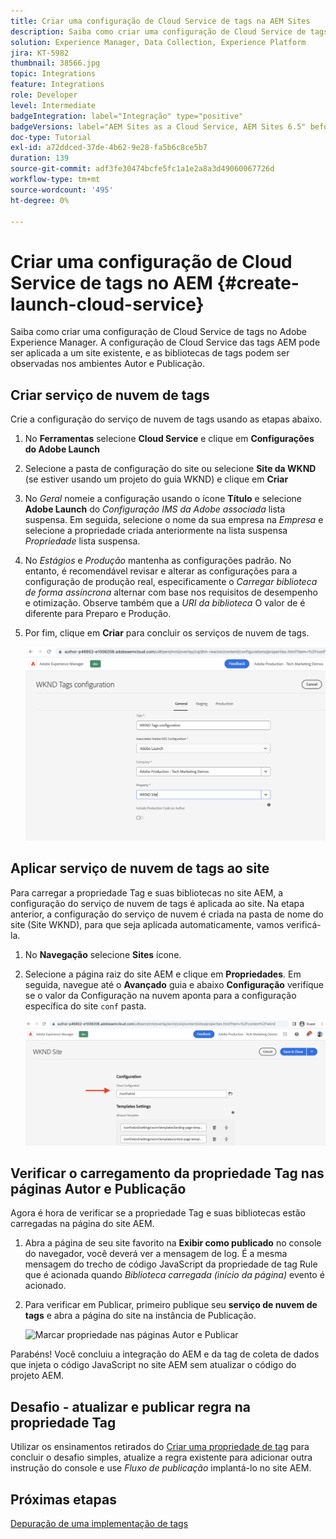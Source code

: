 ```yaml
---
title: Criar uma configuração de Cloud Service de tags na AEM Sites
description: Saiba como criar uma configuração de Cloud Service de tags no AEM.
solution: Experience Manager, Data Collection, Experience Platform
jira: KT-5982
thumbnail: 38566.jpg
topic: Integrations
feature: Integrations
role: Developer
level: Intermediate
badgeIntegration: label="Integração" type="positive"
badgeVersions: label="AEM Sites as a Cloud Service, AEM Sites 6.5" before-title="false"
doc-type: Tutorial
exl-id: a72ddced-37de-4b62-9e28-fa5b6c8ce5b7
duration: 139
source-git-commit: adf3fe30474bcfe5fc1a1e2a8a3d49060067726d
workflow-type: tm+mt
source-wordcount: '495'
ht-degree: 0%

---
```


# Criar uma configuração de Cloud Service de tags no AEM {#create-launch-cloud-service}

Saiba como criar uma configuração de Cloud Service de tags no Adobe Experience Manager. A configuração de Cloud Service das tags AEM pode ser aplicada a um site existente, e as bibliotecas de tags podem ser observadas nos ambientes Autor e Publicação.

## Criar serviço de nuvem de tags

Crie a configuração do serviço de nuvem de tags usando as etapas abaixo.

1. No **Ferramentas** selecione **Cloud Service** e clique em **Configurações do Adobe Launch**
1. Selecione a pasta de configuração do site ou selecione **Site da WKND** (se estiver usando um projeto do guia WKND) e clique em **Criar**
1. No _Geral_ nomeie a configuração usando o ícone **Título** e selecione **Adobe Launch** do _Configuração IMS da Adobe associada_ lista suspensa. Em seguida, selecione o nome da sua empresa na _Empresa_ e selecione a propriedade criada anteriormente na lista suspensa _Propriedade_ lista suspensa.
1. No _Estágios_ e _Produção_ mantenha as configurações padrão. No entanto, é recomendável revisar e alterar as configurações para a configuração de produção real, especificamente o _Carregar biblioteca de forma assíncrona_ alternar com base nos requisitos de desempenho e otimização. Observe também que a _URI da biblioteca_ O valor de é diferente para Preparo e Produção.
1. Por fim, clique em **Criar** para concluir os serviços de nuvem de tags.

   ![Configuração de Cloud Service de tags](assets/launch-cloud-services-config.png)

## Aplicar serviço de nuvem de tags ao site

Para carregar a propriedade Tag e suas bibliotecas no site AEM, a configuração do serviço de nuvem de tags é aplicada ao site. Na etapa anterior, a configuração do serviço de nuvem é criada na pasta de nome do site (Site WKND), para que seja aplicada automaticamente, vamos verificá-la.

1. No **Navegação** selecione **Sites** ícone.

1. Selecione a página raiz do site AEM e clique em **Propriedades**. Em seguida, navegue até o **Avançado** guia e abaixo **Configuração** verifique se o valor da Configuração na nuvem aponta para a configuração específica do site `conf` pasta.

   ![Aplicar configuração do Cloud Service ao site](assets/apply-cloud-services-config-to-site.png)

## Verificar o carregamento da propriedade Tag nas páginas Autor e Publicação

Agora é hora de verificar se a propriedade Tag e suas bibliotecas estão carregadas na página do site AEM.

1. Abra a página de seu site favorito na **Exibir como publicado** no console do navegador, você deverá ver a mensagem de log. É a mesma mensagem do trecho de código JavaScript da propriedade de tag Rule que é acionada quando _Biblioteca carregada (início da página)_ evento é acionado.

1. Para verificar em Publicar, primeiro publique seu **serviço de nuvem de tags** e abra a página do site na instância de Publicação.

   ![Marcar propriedade nas páginas Autor e Publicar](assets/tag-property-on-author-publish-pages.png)

Parabéns! Você concluiu a integração do AEM e da tag de coleta de dados que injeta o código JavaScript no site AEM sem atualizar o código do projeto AEM.

## Desafio - atualizar e publicar regra na propriedade Tag

Utilizar os ensinamentos retirados do [Criar uma propriedade de tag](./create-tag-property.md) para concluir o desafio simples, atualize a regra existente para adicionar outra instrução do console e use _Fluxo de publicação_ implantá-lo no site AEM.

## Próximas etapas

[Depuração de uma implementação de tags](debug-tags-implementation.md)
